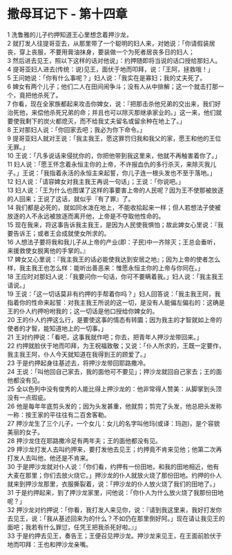 # 撒母耳记下 - 第十四章
  
 1 洗鲁雅的儿子约押知道王心里想念着押沙龙，  
 2 就打发人往提哥亚去，从那里带了一个聪明的妇人来，对她说：「你请假装居丧，穿上丧服，不要用膏油抹身，要装做一个为死者居丧多日的妇人；  
 3 然后进去见王，照以下这样的话对他说」：约押随即将当说的话口授给那妇人。  
 4 提哥亚妇人进去(传统：说)见王，面伏于地而叩拜，说：「王阿，拯救哦！」  
 5 王问她说：「你有什么事呢？」妇人说：「我实在是寡妇；我的丈夫死了。  
 6 婢女有两个儿子；他们二人在田间闹争斗；没有人从中排解；这一个就击打那一个，竟把他杀死了。  
 7 你看，现在全家族都起来攻击你婢女，说：『把那击杀他兄弟的交出来，我们好治死他，来偿他杀死兄弟的命；并且也可以除灭那继承家业的。」这一来，他们就要使我剩下的炭火都熄灭，而不给我丈夫留名或留余种在地上了。」  
 8 王对那妇人说：「你回家去吧；我必为你下命令。」  
 9 提哥亚妇人就对王说：「我主我王，愿这罪罚归我和我父的家，愿王和他的王位无罪。」  
 10 王说：「凡多说话来侵扰你的，你把他带到我这里来，他就不再触害着你了。」  
 11 妇人说：「愿王怀念着永恒主你的上帝，不许报血仇的多行杀灭，来除灭我儿子。」王说：「我指着永活的永恒主来起誓，你儿子连一根头发也不至于落地。」  
 12 妇人说：「请容婢女对我主我王再说一句话」；王说：「你说吧。」  
 13 妇人说：「王为什么也图谋了这样的事要害上帝的人民呢？因为王不使那被放逐的人回来；王说了这话，就似乎『有了罪』了。  
 14 我们都是必死的，就如同水泼在地上，不能收拾起来一样；但人若想法子使被放逐的人不永远被放逐而离开他，上帝是不夺取他性命的。  
 15 现在我来，将这事告诉我主我王，是因为人民使我惧怕；故此婢女心里说：『我要告诉王；或者王会成就使女所求的。  
 16 人想法子要将我和我儿子从上帝的产业(即：子民)中一齐除灭；王总会垂听，来援救使女脱离他的手掌的。』  
 17 婢女又心里说：『我主我王的话必能使我达到安居之地』；因为上帝的使者怎么样，我主我王也怎么样：能听出善恶来：惟愿永恒主你的上帝与你同在。」  
 18 王应时对那妇人说：「我要问你一句话，你可不要瞒着我。」妇人说：「我主我王请说。」  
 19 王说：「这一切话莫非有约押的手帮着你吗？」妇人回答说：「我主我王阿，我指着你的性命来起誓：对我主我王所说的这一切，是没有人能偏左偏右的：这确是王的仆人约押吩咐我的；这一切话是他口授给你婢女的。  
 20 王的仆人约押这么行，是要使这事的情态有转圜；因为我主的才智就如上帝的使者的才智，能知道地上的一切事。」  
 21 王对约押说：「看吧，这事我就作吧；你去，把青年人押沙龙带回来。」  
 22 约押就脸伏于地而叩拜，为王祝福致敬；又说：「仆人所求的，王既一定要作，我主我王阿，仆人今天就知道在我得到王的顾爱了。」  
 23 于是约押起身往基述去，将押沙龙带回耶路撒冷。  
 24 王说：「叫他回自己家去，我的面他可不要见」；押沙龙就回自己家去；王的面他都没有见。  
 25 全以色列中没有俊秀的人能比得上押沙龙的：他非常得人赞美：从脚掌到头顶没有一点瑕疵。  
 26 他是每年年底剪头发的；因为头发甚重，他就剪；剪完了头发，他总把头发称一称：按王家的平往往有二百舍客勒。  
 27 押沙龙生了三个儿子，一个女儿：女儿的名字叫他玛(或译：玛迦)，是个容貌美丽的女子。  
 28 押沙龙住在耶路撒冷足有两年夫；王的面他都没有见。  
 29 押沙龙打发人去叫约押来，要打发他去见王；约押竟不肯来见他；他第二次再打发人去叫他，他还是不肯来。  
 30 于是押沙龙就对仆人说：「你们看，约押有一份田地，和我的田地相近，他有大麦在那里；你们去放火烧它。」押沙龙的仆人就放火烧了那份田地。约押的仆人就来到押沙龙那里，衣服撕裂着，说：「押沙龙的仆人放火烧了我们的田地了。」  
 31 于是约押起来，到了押沙龙家里，问他说：「你仆人为什么放火烧了我那份田地呢？」  
 32 押沙龙对约押说：「你看，我打发人来见你，说：『请到我这里来，我好打发你去见王，说：「我从基述回来为的什么？不如仍在那里倒好阿。」现在请让我见王的面吧；我若有什么罪愆，任凭王把我杀死好啦。』」  
 33 于是约押去见王，奏告王；王便召见押沙龙。押沙龙来见王，在王面前脸伏于地而叩拜：王也和押沙龙亲嘴。